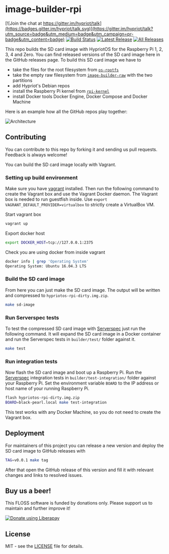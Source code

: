 # image-builder-rpi

[![Join the chat at https://gitter.im/hypriot/talk](https://badges.gitter.im/hypriot/talk.svg)](https://gitter.im/hypriot/talk?utm_source=badge&utm_medium=badge&utm_campaign=pr-badge&utm_content=badge)
[![Build Status](https://circleci.com/gh/hypriot/image-builder-rpi.svg?style=svg)](https://circleci.com/gh/hypriot/image-builder-rpi)
[![Latest Release](https://img.shields.io/github/downloads/hypriot/image-builder-rpi/v1.11.5/total.svg)](https://github.com/hypriot/image-builder-rpi/releases/tag/v1.11.5)
[![All Releases](https://img.shields.io/github/downloads/hypriot/image-builder-rpi/total.svg)](https://github.com/hypriot/image-builder-rpi/releases)

This repo builds the SD card image with HypriotOS for the Raspberry Pi 1, 2, 3, 4
and Zero. You can find released versions of the SD card image here in the GitHub
releases page. To build this SD card image we have to

* take the files for the root filesystem from [`os-rootfs`](https://github.com/hypriot/os-rootfs)
* take the empty raw filesystem from [`image-builder-raw`](https://github.com/hypriot/image-builder-raw) with the two partitions
* add Hypriot's Debian repos
* install the Raspberry Pi kernel from [`rpi-kernel`](https://github.com/hypriot/rpi-kernel)
* install Docker tools Docker Engine, Docker Compose and Docker Machine

Here is an example how all the GitHub repos play together:

![Architecture](http://blog.hypriot.com/images/hypriotos-xxx/hypriotos_buildpipeline.jpg)

## Contributing

You can contribute to this repo by forking it and sending us pull requests.
Feedback is always welcome!

You can build the SD card image locally with Vagrant.

### Setting up build environment

Make sure you have [vagrant](https://docs.vagrantup.com/v2/installation/) installed.
Then run the following command to create the Vagrant box and use the Vagrant Docker
daemon. The Vagrant box is needed to run guestfish inside.
Use `export VAGRANT_DEFAULT_PROVIDER=virtualbox` to strictly create a VirtualBox VM.

Start vagrant box

```bash
vagrant up
```

Export docker host

```bash
export DOCKER_HOST=tcp://127.0.0.1:2375
```

Check you are using docker from inside vagrant

```bash
docker info | grep 'Operating System'
Operating System: Ubuntu 16.04.3 LTS
```

### Build the SD card image

From here you can just make the SD card image. The output will be written and
compressed to `hypriotos-rpi-dirty.img.zip`.

```bash
make sd-image
```

### Run Serverspec tests

To test the compressed SD card image with [Serverspec](http://serverspec.org)
just run the following command. It will expand the SD card image in a Docker
container and run the Serverspec tests in `builder/test/` folder against it.

```bash
make test
```

### Run integration tests

Now flash the SD card image and boot up a Raspberry Pi. Run the [Serverspec](http://serverspec.org) integration tests in `builder/test-integration/`
folder against your Raspberry Pi. Set the environment variable `BOARD` to the
IP address or host name of your running Raspberry Pi.

```bash
flash hypriotos-rpi-dirty.img.zip
BOARD=black-pearl.local make test-integration
```

This test works with any Docker Machine, so you do not need to create the
Vagrant box.

## Deployment

For maintainers of this project you can release a new version and deploy the
SD card image to GitHub releases with

```bash
TAG=v0.0.1 make tag
```

After that open the GitHub release of this version and fill it with relevant
changes and links to resolved issues.

## Buy us a beer!

This FLOSS software is funded by donations only. Please support us to maintain and further improve it!

<a href="https://liberapay.com/Hypriot/donate"><img alt="Donate using Liberapay" src="https://liberapay.com/assets/widgets/donate.svg"></a>




## License

MIT - see the [LICENSE](./LICENSE) file for details.
